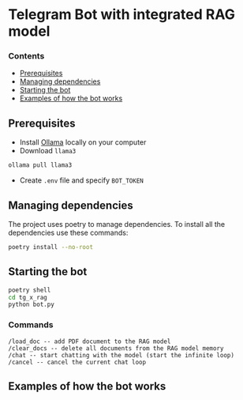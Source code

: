 # Telegram Bot with integrated RAG model
### Contents
- [Prerequisites](https://github.com/alexbuyan/tg_x_rag/tree/readme?tab=readme-ov-file#prerequisites)
- [Managing dependencies](https://github.com/alexbuyan/tg_x_rag/tree/readme?tab=readme-ov-file#managing-dependencies)
- [Starting the bot](https://github.com/alexbuyan/tg_x_rag/tree/readme?tab=readme-ov-file#starting-the-bot)
- [Examples of how the bot works](https://github.com/alexbuyan/tg_x_rag/tree/readme?tab=readme-ov-file#examples-of-how-the-bot-works)

## Prerequisites
- Install [Ollama](https://ollama.com/) locally on your computer
- Download `llama3`
```bash
ollama pull llama3
```
- Create `.env` file and specify `BOT_TOKEN`

## Managing dependencies
The project uses poetry to manage dependencies. To install all the dependencies use these commands:
```bash
poetry install --no-root
```

## Starting the bot
```bash
poetry shell
cd tg_x_rag
python bot.py
```
### Commands
```
/load_doc -- add PDF document to the RAG model
/clear_docs -- delete all documents from the RAG model memory
/chat -- start chatting with the model (start the infinite loop)
/cancel -- cancel the current chat loop
```

## Examples of how the bot works
